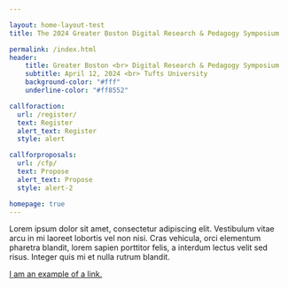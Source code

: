 ```yaml
---

layout: home-layout-test
title: The 2024 Greater Boston Digital Research & Pedagogy Symposium

permalink: /index.html
header: 
    title: Greater Boston <br> Digital Research & Pedagogy Symposium
    subtitle: April 12, 2024 <br> Tufts University
    background-color: "#fff" 
    underline-color: "#ff8552"

callforaction:
  url: /register/
  text: Register
  alert_text: Register
  style: alert

callforproposals:
  url: /cfp/
  text: Propose
  alert_text: Propose
  style: alert-2

homepage: true
---
```


Lorem ipsum dolor sit amet, consectetur adipiscing elit. Vestibulum vitae arcu in mi laoreet lobortis vel non nisi. Cras vehicula, orci elementum pharetra blandit, lorem sapien porttitor felis, a interdum lectus velit sed risus. Integer quis mi et nulla rutrum blandit. 

<a href="https://www.example.com">I am an example of a link.</a>